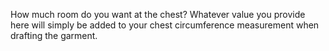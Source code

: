 
How much room do you want at the chest?
Whatever value you provide here will simply be added to your chest circumference measurement when drafting the garment.
